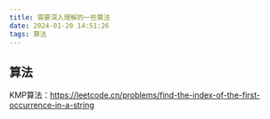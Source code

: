 ```yaml
---
title: 需要深入理解的一些算法
date: 2024-01-20 14:51:26
tags: 算法
---
```


## 算法

KMP算法：https://leetcode.cn/problems/find-the-index-of-the-first-occurrence-in-a-string
